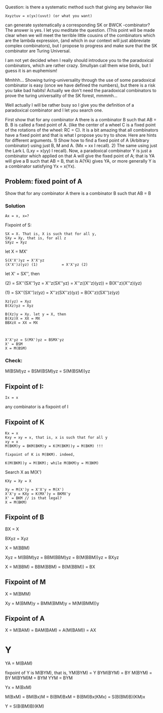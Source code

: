 Question: is there a systematic method such that giving any behavior like

    Xxyztuv = x(yx)(uvut) (or what you want)

can generate systematically a corresponding SK or BWCK -combinator? The answer is yes. I let you meditate the question. (This point will be made clear when we will meet the terrible little cousins of the combinators which are the lambda expression, (and which in our context will just abbreviate complex combinators), but I propose to progress and make sure that the SK combinator are Turing Universal.

I am not yet decided when I really should introduce you to the paradoxical combinators, which are rather crazy. Smullyan call them wise birds, but I guess it is an euphemism!

Mmhhh... Showing turing-universality through the use of some paradoxical combinator is easy (once we have defined the numbers), but there is a risk you take bad habits! Actually we don't need the paradoxical combinators to prove the turing universality of the SK forest, mmmmh...

Well actually I will be rather busy so I give you the definition of a paradoxical combinator and I let you search one.

First show that for any combinator A there is a combinator B such that AB = B. B is called a fixed point of A. (like the center of a wheel C is a fixed point of the rotations of the wheel: RC = C). It is a bit amazing that all combinators have a fixed point and that is what I propose you try to show. Here are hints for different arguments. 1) Show how to find a fixed point of A (Arbitrary combinator) using just B, M and A. (Mx = xx I recall). 2) The same using just the Lark L (Lxy = x(yy) I recall). Now, a paradoxical combinator Y is just a combinator which applied on that A will give the fixed point of A; that is YA will give a B such that AB = B, that is A(YA) gives YA, or more generally Y is a combinator satisfying Yx = x(Yx).

## Problem: fixed point of A

Show that for any combinator A there is a combinator B such that AB = B

### Solution

    Ax = x, x=?

Fixpoint of S:

    SX = X. That is, X is such that for all y,
    SXy = Xy, that is, for all z
    SXyz = Xyz

let X = MX'

    S(X'X')yz = X'X'yz
    (X'X')z(yz) (1)           = X'X'yz (2)

let X' = SX'', then

(2) = SX''(SX'')yz = X''z(SX''yz) = X''z((X''z)(yz))
    = B(X''z)(X''z)(yz)

(1) = SX''(SX'')z(yz) = X''z(SX''z)(yz) = B(X''z)(SX'')z(yz)

    Xz(yz) = Xyz
    B(Xz)yz = Xyz

    B(Xz)y = Xy. let y = X, then
    B(Xz)X = XX = MX
    BBXzX = XX = MX



    X'X'yz = S(MX')yz = BSMX'yz
    X' = BSM
    X = M(BSM)

### Check:

   M(BSM)yz = BSM(BSM)yz = S(M(BSM))yz

## Fixpoint of I:

    Ix = x

any combinator is a fixpoint of I

## Fixpoint of K

    Kx = x
    Kxy = xy = x, that is, x is such that for all y
    xy = x
    M(BKM)y = BKM(BKM)y = K(M(BKM))y = M(BKM) !!!

    fixpoint of K is M(BKM). indeed,

    K(M(BKM))y = M(BKM); while M(BKM)y = M(BKM)


Search X as M(X')

    KXy = Xy = X

    Xy = M(X')y = X'X'y = M(X')
    X'X'y = KXy = K(MX')y = BKMX'y
    X' = BKM // is that legal?
    X = M(BKM)


## Fixpoint of B

BX = X

BXyz = Xyz

X = M(BBM)

Xyz = M(BBM)yz = BBM(BBM)yz = B(M(BBM))yz = BXyz

X = M(BBM) = BBM(BBM) = B(M(BBM)) = BX

## Fixpoint of M

X = M(BMM)

Xy = M(BMM)y = BMM(BMM)y = M(M(BMM))y

## Fixpoint of A

X = M(BAM) = BAM(BAM) = A(M(BAM)) = AX

# Y

YA = M(BAM)

fixpoint of Y is M(BYM), that is, YM(BYM) = Y
                                 BYM(BYM) = BY
                                 M(BYM)   = BY
                                 M(BYM)M  = BYM
                                 YYM      = BYM

Yx = M(BxM)

M(BxM) = BM(Bx)M = B(BM)BxM = B(BM)Bx(KMx) = S(B(BM)B)(KM)x

Y = S(B(BM)B)(KM)
